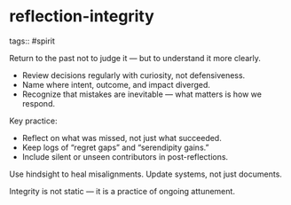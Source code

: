 # reflection-integrity

tags:: #spirit


Return to the past not to judge it — but to understand it more clearly.

- Review decisions regularly with curiosity, not defensiveness.
- Name where intent, outcome, and impact diverged.
- Recognize that mistakes are inevitable — what matters is how we respond.

Key practice:
- Reflect on what was missed, not just what succeeded.
- Keep logs of “regret gaps” and “serendipity gains.”
- Include silent or unseen contributors in post-reflections.

Use hindsight to heal misalignments.
Update systems, not just documents.

Integrity is not static — it is a practice of ongoing attunement.
